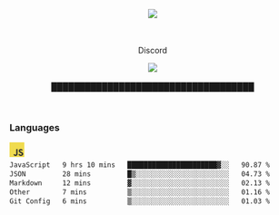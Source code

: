 <p align="center">
  <img src="https://lewd.pics/p/Nlws.png">
</p>
‎<p align="center">Discord</p>

<p align="center">
  <img src="https://discord.c99.nl/widget/theme-2/287977955240706060.png">
</p>

<p align="center">████████████████████████████████████</p></br>

### Languages

<img align="left" alt="JavaScript" width="26px" src="https://raw.githubusercontent.com/github/explore/80688e429a7d4ef2fca1e82350fe8e3517d3494d/topics/javascript/javascript.png" /></br>

<!--START_SECTION:waka-->
```text
JavaScript   9 hrs 10 mins   ██████████████████████▓░░   90.87 % 
JSON         28 mins         █▒░░░░░░░░░░░░░░░░░░░░░░░   04.73 % 
Markdown     12 mins         ▓░░░░░░░░░░░░░░░░░░░░░░░░   02.13 % 
Other        7 mins          ▒░░░░░░░░░░░░░░░░░░░░░░░░   01.16 % 
Git Config   6 mins          ▒░░░░░░░░░░░░░░░░░░░░░░░░   01.03 % 
```
<!--END_SECTION:waka-->
